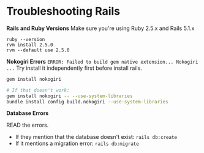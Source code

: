 # Troubleshooting Rails

**Rails and Ruby Versions**
Make sure you're using Ruby 2.5.x and Rails 5.1.x
```
ruby --version
rvm install 2.5.0
rvm --default use 2.5.0
```

**Nokogiri Errors**
`ERROR: Failed to build gem native extension... Nokogiri ...`
Try install it independently first before install rails.
```bash
gem install nokogiri

# If that doesn't work: 
gem install nokogiri -- --use-system-libraries
bundle install config build.nokogiri --use-system-libraries
```

**Database Errors**

READ the errors. 
- If they mention that the database doesn't exist: `rails db:create`
- If it mentions a migration error: `rails db:migrate`

